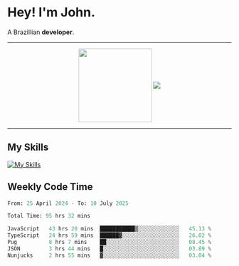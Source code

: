 # Hey! I'm John.

A Brazillian **developer**.

---

<p align="center">
  <img align="center" src="https://github-readme-stats.vercel.app/api?username=joaoiacillo&show_icons=true&locale=en" height="165" />
  <img align="center" src="https://github-readme-stats.vercel.app/api/top-langs/?username=anuraghazra&layout=compact" />
</p>

---

## My Skills

[![My Skills](https://skillicons.dev/icons?i=js,html,css,bootstrap,py,mysql,bash,linux,git,github,vscode,gamemakerstudio)](https://skillicons.dev)

## Weekly Code Time

<!--START_SECTION:waka-->

```python
From: 25 April 2024 - To: 10 July 2025

Total Time: 95 hrs 32 mins

JavaScript   43 hrs 20 mins  ███████████▒░░░░░░░░░░░░░   45.13 %
TypeScript   24 hrs 59 mins  ██████▓░░░░░░░░░░░░░░░░░░   26.02 %
Pug          8 hrs 7 mins    ██░░░░░░░░░░░░░░░░░░░░░░░   08.45 %
JSON         3 hrs 44 mins   █░░░░░░░░░░░░░░░░░░░░░░░░   03.89 %
Nunjucks     2 hrs 55 mins   ▓░░░░░░░░░░░░░░░░░░░░░░░░   03.04 %
```

<!--END_SECTION:waka-->
